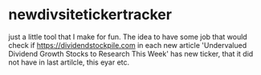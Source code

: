 # newdivsitetickertracker
just a little tool that I make for fun. The idea to have some job that would check if https://dividendstockpile.com in each new article 'Undervalued Dividend Growth Stocks to Research This Week' has new ticker, that it did not have in last artilcle, this eyar etc.

